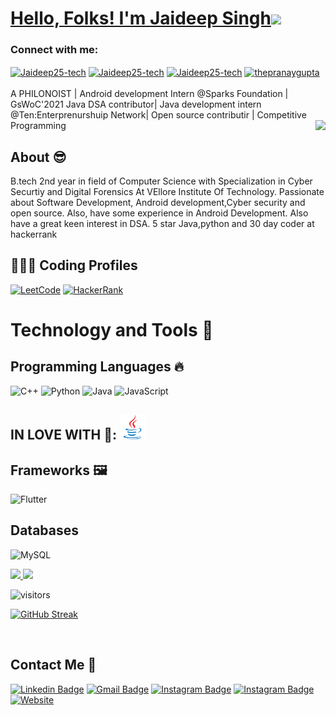 # <a href="https://www.linkedin.com/in/jaideep-singh-26a226208/"> Hello, Folks! I'm Jaideep Singh</a><img src="https://raw.githubusercontent.com/MartinHeinz/MartinHeinz/master/wave.gif" width="30px">
<h3 align="left">Connect with me:</h3>
<p align="left">
<a href="https://twitter.com/_jai_deep_25" target="blank"><img align="center" src="https://raw.githubusercontent.com/rahuldkjain/github-profile-readme-generator/master/src/images/icons/Social/twitter.svg" alt="Jaideep25-tech" height="30" width="40" /></a>
<a href="https://www.linkedin.com/in/jaideep-singh-26a226208/" target="blank"><img align="center" src="https://raw.githubusercontent.com/rahuldkjain/github-profile-readme-generator/master/src/images/icons/Social/linked-in-alt.svg" alt="Jaideep25-tech" height="30" width="40" /></a>
<a href="https://www.instagram.com/jaideep.java/" target="blank"><img align="center" src="https://raw.githubusercontent.com/rahuldkjain/github-profile-readme-generator/master/src/images/icons/Social/instagram.svg" alt="Jaideep25-tech" height="30" width="40" /></a>
<a href="https://www.hackerrank.com/jaideep320" target="blank"><img align="center" src="https://raw.githubusercontent.com/rahuldkjain/github-profile-readme-generator/master/src/images/icons/Social/hackerrank.svg" alt="thepranaygupta" height="30" width="40" /></a>

<br/>
<br/>
A PHILONOIST | Android development Intern @Sparks Foundation | GsWoC'2021 Java DSA contributor| Java development intern @Ten:Enterprenurshuip Network| Open source contributir | Competitive Programming <img align="right" src="https://github.com/rajput2107/rajput2107/blob/master/Assets/Developer.gif"/>

## About :sunglasses:
B.tech 2nd year in field of Computer Science with Specialization in Cyber Securtiy and Digital Forensics At VEllore Institute Of Technology. Passionate about Software Development, Android development,Cyber security and open source. Also, have some experience in Android Development. Also have a great keen interest in DSA. 5 star Java,python and 30 day  coder at hackerrank 

## 👨🏻‍💻 Coding Profiles

[![LeetCode](https://img.shields.io/badge/-LeetCode-FFA116?style=flat-square&logo=LeetCode&logoColor=black)](https://leetcode.com/jaideep320/)
[![HackerRank](https://img.shields.io/badge/-HackerRank-2EC866?style=flat-square&logo=HackerRank&logoColor=white)](https://www.hackerrank.com/jaideep320)

# Technology and Tools 🔧
## Programming Languages 🔥
<p>
<img alt="C++" src="https://img.shields.io/badge/c++%20-%2300599C.svg?&style=for-the-badge&logo=c%2B%2B&ogoColor=white"/>
<img alt="Python" src="https://img.shields.io/badge/python%20-%2314354C.svg?&style=for-the-badge&logo=python&logoColor=white"/>
<img alt="Java" src="https://img.shields.io/badge/java-%23ED8B00.svg?&style=for-the-badge&logo=java&logoColor=white"/>
<img alt="JavaScript" src="https://img.shields.io/badge/-JavaScript-black?style=flat-square&logo=javascript"/>
  
 ## IN LOVE WITH 💖: <a href="https://www.java.com" target="_blank"> <img src="https://raw.githubusercontent.com/devicons/devicon/master/icons/java/java-original.svg" alt="java" width="40" height="40"/> </a>
  
## Frameworks 🖼️
<p>
<img alt="Flutter" src="https://img.shields.io/badge/Flutter%20-%2302569B.svg?&style=for-the-badge&logo=Flutter&logoColor=white" />
 </p>
 
 ## Databases
 <p>
 <img alt="MySQL" src="https://img.shields.io/badge/mysql-%2300f.svg?&style=for-the-badge&logo=mysql&logoColor=white"/>
 </p>
<a href="https://github.com/Jaideep25-tech">
  <img height="180em" src="https://github-readme-stats.vercel.app/api?username=Jaideep25-tech&theme=buefy&show_icons=true" />
  <img height="180em" src="https://github-readme-stats.vercel.app/api/top-langs/?username=Jaideep25-tech&theme=buefy&layout=compact" />
</a>


![visitors](https://visitor-badge.laobi.icu/badge?page_id=Jaideep25-tech.Jaideep25-tech)

[![GitHub Streak](https://github-readme-streak-stats.herokuapp.com/?user=Jaideep25-tech)](https://github.com/Jaideep25-tech)

<br/>






 ##  Contact Me :speech_balloon:

 [![Linkedin Badge](https://img.shields.io/badge/-@Jaideep-blue?style=flat-square&logo=Linkedin&logoColor=white&link=https://www.linkedin.com/in/pavan-joshi-177873192/)](https://www.linkedin.com/in/jaideep-singh-26a226208/) [![Gmail Badge](https://img.shields.io/badge/-jaideep320@gmail.com-c14438?style=flat-square&logo=Gmail&logoColor=white&link=mailto:jaideep320@gmail.com)](mailto:) [![Instagram Badge](https://img.shields.io/badge/-@Jaideep-e4405f?style=flat-square&labelColor=f94877&logo=instagram&logoColor=white&link=https:https://www.instagram.com/jaideep.java/)](https://www.instagram.com/jaideep.java/) [![Instagram Badge](https://img.shields.io/badge/-@My_coding_id-e4405f?style=flat-square&labelColor=f94877&logo=instagram&logoColor=white&link=https:https://www.instagram.com/code.poltergeists25/?utm_medium=copy_link)](https://www.instagram.com/code.poltergeists25/?utm_medium=copy_link) <a href="https://jaideep25-tech.github.io/protfoliosite/"><img alt="Website" src="https://img.shields.io/badge/Jaideep's_Portfolio.github.io-red?style=flat-square&logo=google-chrome"></a>
